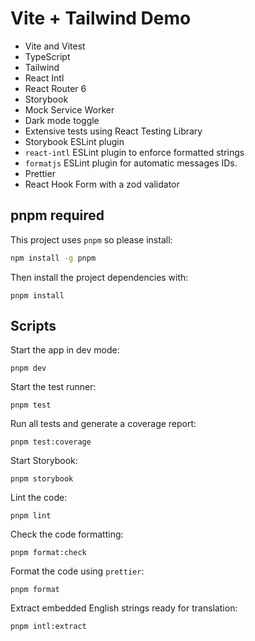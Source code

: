 # Vite + Tailwind Demo

- Vite and Vitest
- TypeScript
- Tailwind
- React Intl
- React Router 6
- Storybook
- Mock Service Worker
- Dark mode toggle
- Extensive tests using React Testing Library
- Storybook ESLint plugin
- `react-intl` ESLint plugin to enforce formatted strings
- `formatjs` ESLint plugin for automatic messages IDs.
- Prettier
- React Hook Form with a zod validator

## pnpm required

This project uses `pnpm` so please install:

```bash
npm install -g pnpm
```

Then install the project dependencies with:

```
pnpm install
```

## Scripts

Start the app in dev mode:

```
pnpm dev
```

Start the test runner:

```
pnpm test
```

Run all tests and generate a coverage report:

```
pnpm test:coverage
```

Start Storybook:

```
pnpm storybook
```

Lint the code:

```
pnpm lint
```

Check the code formatting:

```
pnpm format:check
```

Format the code using `prettier`:

```
pnpm format
```

Extract embedded English strings ready for translation:

```
pnpm intl:extract
```
